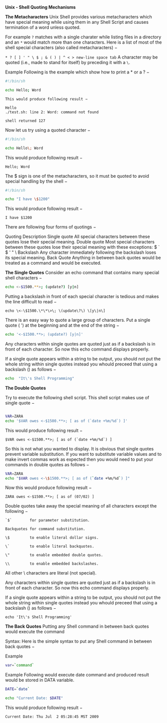 **Unix - Shell Quoting Mechanisms**

**The Metacharacters**
Unix Shell provides various metacharacters which have special meaning while using them in any Shell Script and causes termination of a word unless quoted.

For example `?` matches with a single charater while listing files in a directory and an `*` would match more than one characters. Here is a list of most of the shell special characters (also called metacharacters) −

`* ? [ ] ' " \ $ ; & ( ) | ^ < > new-line space tab`
A character may be quoted (i.e., made to stand for itself) by preceding it with a `\`.

Example
Following is the example which show how to print a * or a ? −
```bash
#!/bin/sh

echo Hello; Word
```

```
This would produce following result −

Hello
./test.sh: line 2: Word: command not found

shell returned 127
```

Now let us try using a quoted character −
```bash
#!/bin/sh

echo Hello\; Word
```

This would produce following result −
```
Hello; Word
```

The $ sign is one of the metacharacters, so it must be quoted to avoid special handling by the shell −
```bash
#!/bin/sh

echo "I have \$1200"
```

This would produce following result −
```
I have $1200
```

There are following four forms of quotings −

Quoting	      Description
Single quote	All special characters between these quotes lose their special meaning.
Double quote	Most special characters between these quotes lose their special meaning with these exceptions:
$
`
\$
\'
\"
\\
Backslash    Any character immediately following the backslash loses its special meaning.
Back Quote	 Anything in between back quotes would be treated as a command and would be executed.

**The Single Quotes**
Consider an echo command that contains many special shell characters −
```bash
echo <-$1500.**>; (update?) [y|n]
```

Putting a backslash in front of each special character is tedious and makes the line difficult to read −
```
echo \<-\$1500.\*\*\>\; \(update\?\) \[y\|n\]
```

There is an easy way to quote a large group of characters. Put a single quote ( ') at the beginning and at the end of the string −
```bash
echo '<-$1500.**>; (update?) [y|n]'
```

Any characters within single quotes are quoted just as if a backslash is in front of each character. So now this echo command displays properly.

If a single quote appears within a string to be output, you should not put the whole string within single quotes instead you whould preceed that using a backslash (\) as follows −
```bash
echo  "It\'s Shell Programming"
```

**The Double Quotes**

Try to execute the following shell script. This shell script makes use of single quote −
```bash

VAR=ZARA
echo '$VAR owes <-$1500.**>; [ as of (`date +%m/%d`) ]'

```

This would produce following result −
```
$VAR owes <-$1500.**>; [ as of (`date +%m/%d`) ]
```

So this is not what you wanted to display. It is obvious that single quotes prevent variable substitution. If you want to substitute variable values and to make invert commas work as expected then you would need to put your commands in double quotes as follows −
```bash
VAR=ZARA
echo "$VAR owes <-\$1500.**>; [ as of (`date +%m/%d`) ]"

```
Now this would produce following result −
```
ZARA owes <-$1500.**>; [ as of (07/02) ]
```

Double quotes take away the special meaning of all characters except the following −
```
`$`        for parameter substitution.

Backquotes for command substitution.

\$         to enable literal dollar signs.

\`         to enable literal backquotes.

\"         to enable embedded double quotes.

\\         to enable embedded backslashes.
```

All other \ characters are literal (not special).

Any characters within single quotes are quoted just as if a backslash is in front of each character. So now this echo command displays properly.

If a single quote appears within a string to be output, you should not put the whole string within single quotes instead you whould preceed that using a backslash (\) as follows −
```
echo 'It\'s Shell Programming'
```

**The Back Quotes**
Putting any Shell command in between back quotes would execute the command

Syntax:
Here is the simple syntax to put any Shell command in between back quotes −

Example
```bash
var=`command`
```

Example
Following would execute date command and produced result would be stored in DATA variable.
```bash
DATE=`date`

echo "Current Date: $DATE"
```

This would produce following result −
```
Current Date: Thu Jul  2 05:28:45 MST 2009
```
